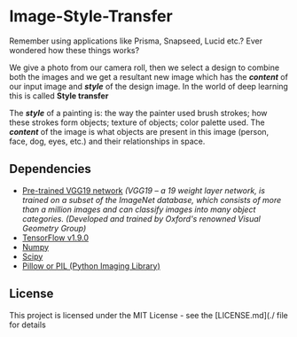 # Image-Style-Transfer
Remember using applications like Prisma, Snapseed, Lucid etc.? Ever wondered how these things works?

We give a photo from our camera roll, then we select a design to combine both the images and we get a resultant new image which has the **_content_** of our input image and **_style_** of the design image. In the world of deep learning this is called **Style transfer**

The **_style_** of a painting is: the way the painter used brush strokes; how these strokes form objects; texture of objects; color palette used.
The **_content_** of the image is what objects are present in this image (person, face, dog, eyes, etc.) and their relationships in space.

## Dependencies
- [Pre-trained VGG19 network](http://www.vlfeat.org/matconvnet/models/beta16/imagenet-vgg-verydeep-19.mat) 
    _(VGG19 – a 19 weight layer network, is trained on a subset of the ImageNet database, which consists of more than a million images and can classify images into many object categories. (Developed and trained by Oxford's renowned Visual Geometry Group)_
- [TensorFlow v1.9.0](https://www.tensorflow.org/install/#download-and-setup)
- [Numpy](https://github.com/numpy/numpy/blob/master/INSTALL.rst.txt) 
- [Scipy](https://github.com/scipy/scipy/blob/master/INSTALL.rst.txt)
- [Pillow or PIL (Python Imaging Library)](http://pillow.readthedocs.io/en/3.3.x/installation.html#installation)

## License
This project is licensed under the MIT License - see the [LICENSE.md](./ file for details
